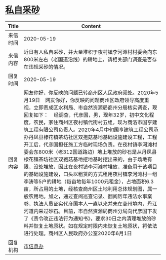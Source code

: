# [私自采砂](http://www.shangluo.gov.cn/zmhd/ldxxxx.jsp?urltype=leadermail.LeaderMailContentUrl&wbtreeid=1112&leadermailid=5866)

| Title |                                                                                                                                                                                                                                                                                Content                                                                                                                                                                                                                                                                                 |
|:-----:|------------------------------------------------------------------------------------------------------------------------------------------------------------------------------------------------------------------------------------------------------------------------------------------------------------------------------------------------------------------------------------------------------------------------------------------------------------------------------------------------------------------------------------------------------------------------|
| 来信时间  | 2020-05-19                                                                                                                                                                                                                                                                                                                                                                                                                                                                                                                                                             |
| 来信内容  | 近日有人私自采砂，并大量堆积于夜村镇李河滩村村委会向东800米左右（老国道沿线）的耕地上，请相关部门调查是否存在违规采砂的情况。                                                                                                                                                                                                                                                                                                                                                                                                                                                                                                       |
| 回复时间  | 2020-05-19                                                                                                                                                                                                                                                                                                                                                                                                                                                                                                                                                             |
| 回复内容  | 网友你好，你反映的问题已转商州区人民政府阅处。2020年5月19日    网友你好，你反映的问题商州区政府领导高度重视，立即责成区水利局、市自然资源局商州分局核实调查，现回复如下：    经调查，代彦国，男，现年32岁，初中文化程度，农民，家住商州区夜村镇代街村五组，现为商洛市国亨建筑工程有限公司负责人。2020年4月中旬国亨建筑工程公司承办丹凤县棣花镇茶坊社区双孢菇基地基础设施建设工程，工程开工后，代彦国担任施工方临时现场负责。在夜村镇李河滩村委会东800米（老312国道路边）地上堆放的砂石是从丹凤县棣花镇茶坊社区双孢菇基地挖地基时挖出来的，由于场地有限，没处堆放，因此在夜村镇李河滩村堆放，准备用于该项目的基础设施建设，口头以租赁的方式租用夜村镇李河滩村一组李涛等5户的耕地（每亩地每年1000元租金），占地面积6.3亩，所占用的土地，经核查商州区土地利用总体规划图，属一般农用地。加之，通过查阅巡查记录、翻阅历年违法水事案卷，执法人员证实代彦国本人一直以来并未在商州境内，丹江河道内采过砂石。目前，市自然资源局商州分局向代彦国下发了《责令改正违法行为通知书》，要求30日之内清理堆放的砂料并恢复土地原状。如在规定时限内未恢复土地原状，将依法进行处理。商州区人民政府办公室2020年6月1日 |
| 回复机构  | [市信息办](../../category/agencies/市信息办.md)                                                                                                                                                                                                                                                                                                                                                                                                                                                                                                                                |